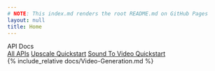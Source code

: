 ```yaml
---
# NOTE: This index.md renders the root README.md on GitHub Pages
layout: null
title: Home
---
```


<link rel="stylesheet" href="assets/site.css" />

<div class="layout">
  <aside class="sidebar">
    <div class="brand">API Docs</div>
    <nav class="nav">
      <a class="active" href="./">All APIs</a>
      <a href="./upscale">Upscale Quickstart</a>
      <a href="./sound-to-video-quickstart">Sound To Video Quickstart</a>
    </nav>
  </aside>
  <main markdown="1" class="content">
  {% include_relative docs/Video-Generation.md %}
  </main>
</div>
